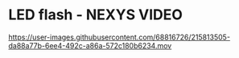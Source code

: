 # LED flash - NEXYS VIDEO



https://user-images.githubusercontent.com/68816726/215813505-da88a77b-6ee4-492c-a86a-572c180b6234.mov


